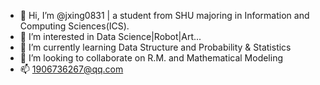- 👋 Hi, I’m @jxing0831 | a student from SHU majoring in Information and Computing Sciences(ICS).
- 👀 I’m interested in Data Science|Robot|Art...
- 🌱 I’m currently learning Data Structure and Probability & Statistics
- 💞️ I’m looking to collaborate on R.M. and Mathematical Modeling
- 📫 1906736267@qq.com


